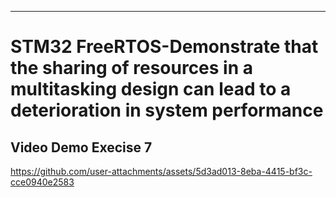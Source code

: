 
---

# STM32 FreeRTOS-Demonstrate that the sharing of resources in a multitasking design can lead to a deterioration in system performance


## Video Demo Execise 7
https://github.com/user-attachments/assets/5d3ad013-8eba-4415-bf3c-cce0940e2583
